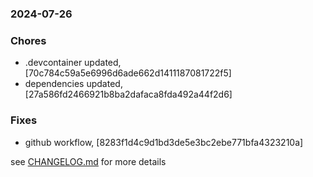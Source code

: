 ### 2024-07-26

### Chores
+ .devcontainer updated, [70c784c59a5e6996d6ade662d1411187081722f5]
+ dependencies updated, [27a586fd2466921b8ba2dafaca8fda492a44f2d6]

### Fixes
+ github workflow, [8283f1d4c9d1bd3de5e3bc2ebe771bfa4323210a]

see <a href='https://github.com/mrjackwills/leafcast_vue/blob/main/CHANGELOG.md'>CHANGELOG.md</a> for more details
